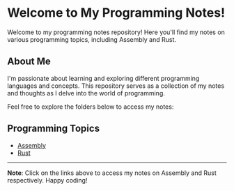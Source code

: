 # Welcome to My Programming Notes!

Welcome to my programming notes repository! Here you'll find my notes on various programming topics, including Assembly and Rust.

## About Me

I'm passionate about learning and exploring different programming languages and concepts. This repository serves as a collection of my notes and thoughts as I delve into the world of programming.

Feel free to explore the folders below to access my notes:

## Programming Topics

- [Assembly](/Assembly)
- [Rust](/Rust)

---

**Note**: Click on the links above to access my notes on Assembly and Rust respectively. Happy coding!
